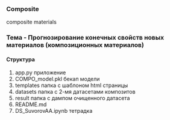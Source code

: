 ### Composite
composite materials

### Тема - Прогнозирование конечных свойств новых материалов (композиционных материалов)

#### Структура

1. app.py приложение
2. COMPO_model.pkl бекап модели
3. templates папка с шаблоном html страницы
4. datasets папка с 2-мя датасетами композитов
5. result папка с дампом очищенного датасета
6. README.md
7. DS_SuvorovAA.ipynb тетрадка
